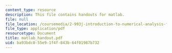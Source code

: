 ```yaml
---
content_type: resource
description: This file contains handouts for matlab.
file: null
file_location: /coursemedia/2-993j-introduction-to-numerical-analysis-for-engineering-13-002j-spring-2005/ba93bdc055e91f4f843b64f01987b732_matlab_handout.pdf
file_type: application/pdf
resourcetype: Document
title: matlab_handout.pdf
uid: ba93bdc0-55e9-1f4f-843b-64f01987b732
---
```

